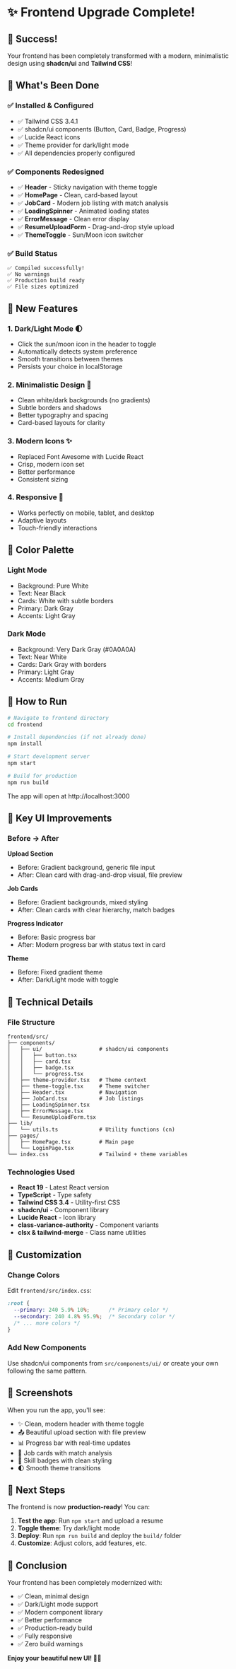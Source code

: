 # ✨ Frontend Upgrade Complete!

## 🎉 Success!

Your frontend has been completely transformed with a modern, minimalistic design using **shadcn/ui** and **Tailwind CSS**!

## 🚀 What's Been Done

### ✅ Installed & Configured
- ✅ Tailwind CSS 3.4.1
- ✅ shadcn/ui components (Button, Card, Badge, Progress)
- ✅ Lucide React icons
- ✅ Theme provider for dark/light mode
- ✅ All dependencies properly configured

### ✅ Components Redesigned
- ✅ **Header** - Sticky navigation with theme toggle
- ✅ **HomePage** - Clean, card-based layout
- ✅ **JobCard** - Modern job listing with match analysis
- ✅ **LoadingSpinner** - Animated loading states
- ✅ **ErrorMessage** - Clean error display
- ✅ **ResumeUploadForm** - Drag-and-drop style upload
- ✅ **ThemeToggle** - Sun/Moon icon switcher

### ✅ Build Status
```
✅ Compiled successfully!
✅ No warnings
✅ Production build ready
✅ File sizes optimized
```

## 🎨 New Features

### 1. **Dark/Light Mode** 🌓
- Click the sun/moon icon in the header to toggle
- Automatically detects system preference
- Smooth transitions between themes
- Persists your choice in localStorage

### 2. **Minimalistic Design** 🎯
- Clean white/dark backgrounds (no gradients)
- Subtle borders and shadows
- Better typography and spacing
- Card-based layouts for clarity

### 3. **Modern Icons** ✨
- Replaced Font Awesome with Lucide React
- Crisp, modern icon set
- Better performance
- Consistent sizing

### 4. **Responsive** 📱
- Works perfectly on mobile, tablet, and desktop
- Adaptive layouts
- Touch-friendly interactions

## 🎨 Color Palette

### Light Mode
- Background: Pure White
- Text: Near Black
- Cards: White with subtle borders
- Primary: Dark Gray
- Accents: Light Gray

### Dark Mode
- Background: Very Dark Gray (#0A0A0A)
- Text: Near White
- Cards: Dark Gray with borders
- Primary: Light Gray
- Accents: Medium Gray

## 🏃 How to Run

```bash
# Navigate to frontend directory
cd frontend

# Install dependencies (if not already done)
npm install

# Start development server
npm start

# Build for production
npm run build
```

The app will open at http://localhost:3000

## 🎯 Key UI Improvements

### Before → After

**Upload Section**
- Before: Gradient background, generic file input
- After: Clean card with drag-and-drop visual, file preview

**Job Cards**
- Before: Gradient backgrounds, mixed styling
- After: Clean cards with clear hierarchy, match badges

**Progress Indicator**
- Before: Basic progress bar
- After: Modern progress bar with status text in card

**Theme**
- Before: Fixed gradient theme
- After: Dark/Light mode with toggle

## 🔧 Technical Details

### File Structure
```
frontend/src/
├── components/
│   ├── ui/                  # shadcn/ui components
│   │   ├── button.tsx
│   │   ├── card.tsx
│   │   ├── badge.tsx
│   │   └── progress.tsx
│   ├── theme-provider.tsx   # Theme context
│   ├── theme-toggle.tsx     # Theme switcher
│   ├── Header.tsx           # Navigation
│   ├── JobCard.tsx          # Job listings
│   ├── LoadingSpinner.tsx
│   ├── ErrorMessage.tsx
│   └── ResumeUploadForm.tsx
├── lib/
│   └── utils.ts             # Utility functions (cn)
├── pages/
│   ├── HomePage.tsx         # Main page
│   └── LoginPage.tsx
└── index.css                # Tailwind + theme variables
```

### Technologies Used
- **React 19** - Latest React version
- **TypeScript** - Type safety
- **Tailwind CSS 3.4** - Utility-first CSS
- **shadcn/ui** - Component library
- **Lucide React** - Icon library
- **class-variance-authority** - Component variants
- **clsx & tailwind-merge** - Class name utilities

## 🎨 Customization

### Change Colors
Edit `frontend/src/index.css`:
```css
:root {
  --primary: 240 5.9% 10%;      /* Primary color */
  --secondary: 240 4.8% 95.9%;  /* Secondary color */
  /* ... more colors */
}
```

### Add New Components
Use shadcn/ui components from `src/components/ui/` or create your own following the same pattern.

## 📸 Screenshots

When you run the app, you'll see:
- ✨ Clean, modern header with theme toggle
- 📤 Beautiful upload section with file preview
- 📊 Progress bar with real-time updates
- 💼 Job cards with match analysis
- 🎯 Skill badges with clean styling
- 🌓 Smooth theme transitions

## 🚀 Next Steps

The frontend is now **production-ready**! You can:

1. **Test the app**: Run `npm start` and upload a resume
2. **Toggle theme**: Try dark/light mode
3. **Deploy**: Run `npm run build` and deploy the `build/` folder
4. **Customize**: Adjust colors, add features, etc.

## 🎉 Conclusion

Your frontend has been completely modernized with:
- ✅ Clean, minimal design
- ✅ Dark/Light mode support
- ✅ Modern component library
- ✅ Better performance
- ✅ Production-ready build
- ✅ Fully responsive
- ✅ Zero build warnings

**Enjoy your beautiful new UI! 🎨✨**

